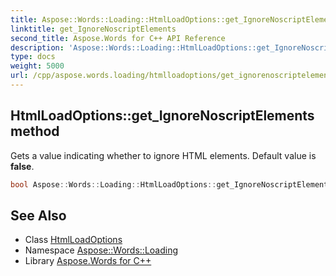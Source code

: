 ```yaml
---
title: Aspose::Words::Loading::HtmlLoadOptions::get_IgnoreNoscriptElements method
linktitle: get_IgnoreNoscriptElements
second_title: Aspose.Words for C++ API Reference
description: 'Aspose::Words::Loading::HtmlLoadOptions::get_IgnoreNoscriptElements method. Gets a value indicating whether to ignore <noscript> HTML elements. Default value is false in C++.'
type: docs
weight: 5000
url: /cpp/aspose.words.loading/htmlloadoptions/get_ignorenoscriptelements/
---
```

## HtmlLoadOptions::get_IgnoreNoscriptElements method


Gets a value indicating whether to ignore <noscript> HTML elements. Default value is **false**.

```cpp
bool Aspose::Words::Loading::HtmlLoadOptions::get_IgnoreNoscriptElements() const
```

## See Also

* Class [HtmlLoadOptions](../)
* Namespace [Aspose::Words::Loading](../../)
* Library [Aspose.Words for C++](../../../)
